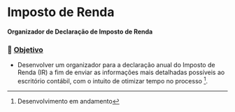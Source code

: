 # Imposto de Renda
**Organizador de Declaração de Imposto de Renda**

### 🎯 <ins> Objetivo </ins>

   * Desenvolver um organizador para a declaração anual do Imposto de Renda (IR) a fim de enviar as informações mais detalhadas possíveis ao escritório contábil, com o intuito de otimizar tempo no processo [^1].


[^1]: Desenvolvimento em andamento
